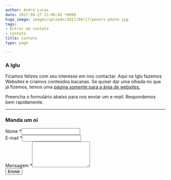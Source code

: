 ```yaml
---
author: André Lucas
date: 2017-04-27 21:06:01 +0000
hugo_image: images/uploads/2017/09/17/pexels-photo.jpg
tags:
- Entrar em contato
- contato
title: Contato
type: page

---
```

<div class="row"><div class=" col-md-4">
<h3>A Iglu</h3>
</div><div class=" col-md-8">
<p>Ficamos felizes com seu interesse em nos contactar. Aqui na Iglu fazemos Websites e criamos conteúdos bacanas. Se quiser dar uma olhada no que já fizemos, temos uma <a href="http://websites.igluonline.com" target="_blank" rel="noopener">página somente para a área de websites.</a></p>
<p>Preencha o formulário abaixo para nos enviar um e-mail. Respondemos bem rapidamente.</p>
</div></div>
<hr>
<div class="row"><div class=" col-md-4">
<h3>Manda um oi</h3>
</div><div class=" col-md-8">
<div role="form" lang="pt-BR" dir="ltr">
<div class="screen-reader-response"></div>
<form action="obrigado-pelo-contato" netlify name="Contato Iglu" netlify-honeypot="teste">
<p style="display:none;">
    <label>teste <input name="teste"></label>
  </p>
<input type="hidden" name="_next" value="http://www.igluonline.com" />
<input type="hidden" name="_subject" value="E-mail Blog" />
<div style="display: none;">
</div>
<div class="row">
<div class="col-md-6">
<div class="form-group"><label class="">Nome <span class="required">*</span><input class=" form-control" name="nome" type="text" value="" aria-invalid="false" aria-required="true" required=""></label></div>
</div><div class="col-md-6">
<div class="form-group"><label class="">E-mail <span class="required">*</span><input class=" form-control" name="email" type="email" value="" aria-invalid="false" aria-required="true" required=""></label></div>
</div>
</div>
<div class="form-group"><label class="">Mensagem <span class="required">*</span></label><textarea class=" form-control" name="mensagem" rows="5" aria-invalid="false" aria-required="true" required=""></textarea></div>
<div class="form-group"><div><input class=" btn btn-primary" type="submit" value="Enviar"></div></div><div class=" alert"></div></form></div>
</div></div>
